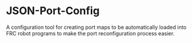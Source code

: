 # JSON-Port-Config

A configuration tool for creating port maps to be automatically loaded into FRC robot programs to make the port reconfiguration process easier.
